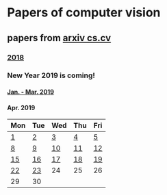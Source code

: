 # Papers of computer vision

## papers from [arxiv cs.cv](http://arxiv.org)
### [2018](2018.md)

### New Year 2019 is coming!
#### [Jan. - Mar. 2019](2019.md)

#### Apr. 2019
Mon | Tue | Wed | Thu | Fri 
----------|-------------|-------------|-------------|-------------|
[1](2019/201904/20190401.md) | [2](2019/201904/20190402.md) | [3](2019/201904/20190403.md)  | [4](2019/201904/20190404.md) | [5](2019/201904/20190405.md) |
[8](2019/201904/20190408.md) | [9](2019/201904/20190409.md) | [10](2019/201904/20190410.md) | [11](2019/201904/20190411.md) | [12](2019/201904/20190412.md) |
[15](2019/201904/20190415.md) | [16](2019/201904/20190416.md) | [17](2019/201904/20190417.md) | [18](2019/201904/20190418.md) | [19](2019/201904/20190419.md) |
[22](2019/201904/20190422.md) | [23](2019/201904/20190423.md) | 24 | 25 | 26 |
29 | 30 |    |    |    |

 
 